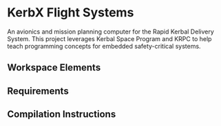# KerbX Flight Systems

An avionics and mission planning computer for the Rapid Kerbal Delivery System. This
project leverages Kerbal Space Program and KRPC to help teach programming concepts
for embedded safety-critical systems.

## Workspace Elements

## Requirements

## Compilation Instructions